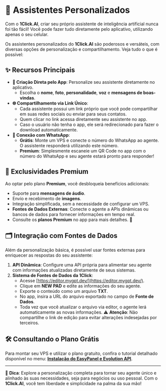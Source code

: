 # 🌟 Assistentes Personalizados

Com o **1Click.AI**, criar seu próprio assistente de inteligência artificial nunca foi tão fácil! Você pode fazer tudo diretamente pelo aplicativo, utilizando apenas o seu celular. 

Os assistentes personalizados do **1Click.AI** são poderosos e versáteis, com diversas opções de personalização e compartilhamento. Veja tudo o que é possível:

## ✨ Recursos Principais

- **📱 Criação Direta pelo App**: Personalize seu assistente diretamente no aplicativo.
  - Escolha o **nome**, **foto**, **personalidade**, **voz** e **mensagens de boas-vindas**.
- **🌐 Compartilhamento via Link Único**:
  - Cada assistente possui um link próprio que você pode compartilhar em suas redes sociais ou enviar para seus contatos.
  - Quem clicar no link acessa diretamente seu assistente no app.
  - Caso o usuário não tenha o app, ele será redirecionado para fazer o download automaticamente.
- **📲 Conexão com WhatsApp**:
  - **Grátis**: Monte um VPS e conecte o número do WhatsApp ao agente. O assistente responderá utilizando este número.
  - **Premium**: Simplesmente escaneie um QR Code no app com o número do WhatsApp e seu agente estará pronto para responder!

## 💎 Exclusividades Premium
Ao optar pelo plano **Premium**, você desbloqueia benefícios adicionais:
- Suporte para **mensagens de áudio**.
- Envio e recebimento de **imagens**.
- Integração simplificada, sem a necessidade de configurar um VPS.
- **Fontes de Dados Externas**: Conecte o agente a APIs dinâmicas ou bancos de dados para fornecer informações em tempo real.
- Consulte os **planos Premium** no app para mais detalhes. 🛒

## 🗂️ Integração com Fontes de Dados
Além da personalização básica, é possível usar fontes externas para enriquecer as respostas do seu assistente:

1. **API Dinâmica**: Configure uma API própria para alimentar seu agente com informações atualizadas diretamente de seus sistemas.
2. **Sistema de Fontes de Dados da 1Click**:
   - Acesse [https://editor.mygpt.dev/](https://editor.mygpt.dev/).
   - Clique em **NEW PAD** e edite as informações do seu agente.
   - Exporte o conteúdo como um arquivo **TXT**.
   - No app, insira a URL do arquivo exportado no campo de **Fonte de Dados**.
   - Toda vez que você atualizar o arquivo via editor, o agente lerá automaticamente as novas informações. ⚠️ **Atenção**: Não compartilhe o link de edição para evitar alterações indesejadas por terceiros.

## 🛠️ Consultando o Plano Grátis
Para montar seu VPS e utilizar o plano gratuito, confira o tutorial detalhado disponível no menu: **[Instalação do EasyPanel e Evolution API](tutorial-easypanel.md)**.

---

💬 **Dica**: Explore a personalização completa para tornar seu agente único e alinhado às suas necessidades, seja para negócios ou uso pessoal. Com o **1Click.AI**, você tem liberdade e simplicidade na palma da sua mão!
